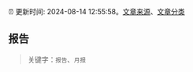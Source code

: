 :alarm_clock: 更新时间: 2024-08-14 12:55:58。[文章来源](/README.md)、[文章分类](/TAGS.md)

## 报告


> 关键字：`报告`、`月报`



